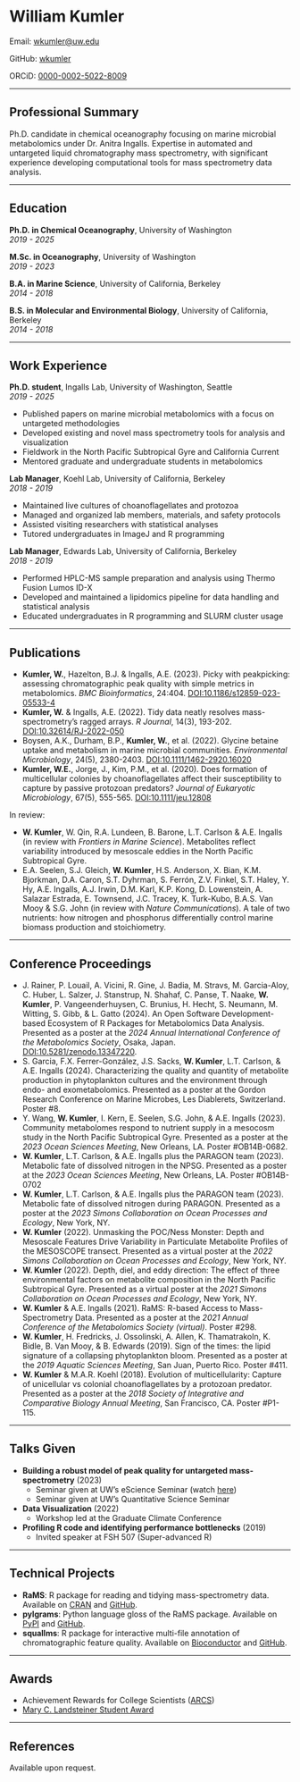 William Kumler
================

Email: <wkumler@uw.edu>

GitHub: [wkumler](https://github.com/wkumler)

ORCiD: [0000-0002-5022-8009](https://orcid.org/0000-0002-5022-8009)

------------------------------------------------------------------------

## Professional Summary

Ph.D. candidate in chemical oceanography focusing on marine microbial
metabolomics under Dr. Anitra Ingalls. Expertise in automated and
untargeted liquid chromatography mass spectrometry, with significant
experience developing computational tools for mass spectrometry data
analysis.

------------------------------------------------------------------------

## Education

**Ph.D. in Chemical Oceanography**, University of Washington  
*2019 - 2025*

**M.Sc. in Oceanography**, University of Washington  
*2019 - 2023*

**B.A. in Marine Science**, University of California, Berkeley  
*2014 - 2018*

**B.S. in Molecular and Environmental Biology**, University of
California, Berkeley  
*2014 - 2018*

------------------------------------------------------------------------

## Work Experience

**Ph.D. student**, Ingalls Lab, University of Washington, Seattle  
*2019 - 2025*

- Published papers on marine microbial metabolomics with a focus on
  untargeted methodologies
- Developed existing and novel mass spectrometry tools for analysis and
  visualization
- Fieldwork in the North Pacific Subtropical Gyre and California Current
- Mentored graduate and undergraduate students in metabolomics

**Lab Manager**, Koehl Lab, University of California, Berkeley  
*2018 - 2019*

- Maintained live cultures of choanoflagellates and protozoa
- Managed and organized lab members, materials, and safety protocols
- Assisted visiting researchers with statistical analyses
- Tutored undergraduates in ImageJ and R programming

**Lab Manager**, Edwards Lab, University of California, Berkeley  
*2018 - 2019*

- Performed HPLC-MS sample preparation and analysis using Thermo Fusion
  Lumos ID-X
- Developed and maintained a lipidomics pipeline for data handling and
  statistical analysis
- Educated undergraduates in R programming and SLURM cluster usage

------------------------------------------------------------------------

## Publications

- **Kumler, W.**, Hazelton, B.J. & Ingalls, A.E. (2023). Picky with
  peakpicking: assessing chromatographic peak quality with simple
  metrics in metabolomics. *BMC Bioinformatics*, 24:404.
  [DOI:10.1186/s12859-023-05533-4](https://doi.org/10.1186/s12859-023-05533-4)
- **Kumler, W.** & Ingalls, A.E. (2022). Tidy data neatly resolves
  mass-spectrometry’s ragged arrays. *R Journal*, 14(3), 193-202.
  [DOI:10.32614/RJ-2022-050](https://doi.org/10.32614/RJ-2022-050)
- Boysen, A.K., Durham, B.P., **Kumler, W.**, et al. (2022). Glycine
  betaine uptake and metabolism in marine microbial communities.
  *Environmental Microbiology*, 24(5), 2380-2403.
  [DOI:10.1111/1462-2920.16020](https://doi.org/10.1111/1462-2920.16020)
- **Kumler, W.E.**, Jorge, J., Kim, P.M., et al. (2020). Does formation
  of multicellular colonies by choanoflagellates affect their
  susceptibility to capture by passive protozoan predators? *Journal of
  Eukaryotic Microbiology*, 67(5), 555-565.
  [DOI:10.1111/jeu.12808](https://doi.org/10.1111/jeu.12808)

In review:

- **W. Kumler**, W. Qin, R.A. Lundeen, B. Barone, L.T. Carlson & A.E.
  Ingalls (in review with *Frontiers in Marine Science*). Metabolites
  reflect variability introduced by mesoscale eddies in the North
  Pacific Subtropical Gyre.
- E.A. Seelen, S.J. Gleich, **W. Kumler**, H.S. Anderson, X. Bian, K.M.
  Bjorkman, D.A. Caron, S.T. Dyhrman, S. Ferrón, Z.V. Finkel, S.T.
  Haley, Y. Hy, A.E. Ingalls, A.J. Irwin, D.M. Karl, K.P. Kong, D.
  Lowenstein, A. Salazar Estrada, E. Townsend, J.C. Tracey, K.
  Turk-Kubo, B.A.S. Van Mooy & S.G. John (in review with *Nature
  Communications*). A tale of two nutrients: how nitrogen and phosphorus
  differentially control marine biomass production and stoichiometry.

------------------------------------------------------------------------

## Conference Proceedings

- J. Rainer, P. Louail, A. Vicini, R. Gine, J. Badia, M. Stravs, M.
  Garcia-Aloy, C. Huber, L. Salzer, J. Stanstrup, N. Shahaf, C.
  Panse, T. Naake, **W. Kumler**, P. Vangeenderhuysen, C. Brunius, H.
  Hecht, S. Neumann, M. Witting, S. Gibb, & L. Gatto (2024). An Open
  Software Development-based Ecosystem of R Packages for Metabolomics
  Data Analysis. Presented as a poster at the *2024 Annual International
  Conference of the Metabolomics Society*, Osaka, Japan.
  <DOI:10.5281/zenodo.13347220>.
- S. Garcia, F.X. Ferrer-González, J.S. Sacks, **W. Kumler**, L.T.
  Carlson, & A.E. Ingalls (2024). Characterizing the quality and
  quantity of metabolite production in phytoplankton cultures and the
  environment through endo- and exometabolomics. Presented as a poster
  at the Gordon Research Conference on Marine Microbes, Les Diablerets,
  Switzerland. Poster \#8.
- Y. Wang, **W. Kumler**, I. Kern, E. Seelen, S.G. John, & A.E. Ingalls
  (2023). Community metabolomes respond to nutrient supply in a mesocosm
  study in the North Pacific Subtropical Gyre. Presented as a poster at
  the *2023 Ocean Sciences Meeting*, New Orleans, LA. Poster
  \#OB14B-0682.
- **W. Kumler**, L.T. Carlson, & A.E. Ingalls plus the PARAGON team
  (2023). Metabolic fate of dissolved nitrogen in the NPSG. Presented as
  a poster at the *2023 Ocean Sciences Meeting*, New Orleans, LA. Poster
  \#OB14B-0702
- **W. Kumler**, L.T. Carlson, & A.E. Ingalls plus the PARAGON team
  (2023). Metabolic fate of dissolved nitrogen during PARAGON. Presented
  as a poster at the *2023 Simons Collaboration on Ocean Processes and
  Ecology*, New York, NY.
- **W. Kumler** (2022). Unmasking the POC/Ness Monster: Depth and
  Mesoscale Features Drive Variability in Particulate Metabolite
  Profiles of the MESOSCOPE transect. Presented as a virtual poster at
  the *2022 Simons Collaboration on Ocean Processes and Ecology*, New
  York, NY.
- **W. Kumler** (2022). Depth, diel, and eddy direction: The effect of
  three environmental factors on metabolite composition in the North
  Pacific Subtropical Gyre. Presented as a virtual poster at the *2021
  Simons Collaboration on Ocean Processes and Ecology*, New York, NY.
- **W. Kumler** & A.E. Ingalls (2021). RaMS: R-based Access to
  Mass-Spectrometry Data. Presented as a poster at the *2021 Annual
  Conference of the Metabolomics Society (virtual)*. Poster \#298.
- **W. Kumler**, H. Fredricks, J. Ossolinski, A. Allen, K.
  Thamatrakoln, K. Bidle, B. Van Mooy, & B. Edwards (2019). Sign of the
  times: the lipid signature of a collapsing phytoplankton bloom.
  Presented as a poster at the *2019 Aquatic Sciences Meeting*, San
  Juan, Puerto Rico. Poster \#411.
- **W. Kumler** & M.A.R. Koehl (2018). Evolution of multicellularity:
  Capture of unicellular vs colonial choanoflagellates by a protozoan
  predator. Presented as a poster at the *2018 Society of Integrative
  and Comparative Biology Annual Meeting*, San Francisco, CA. Poster
  \#P1-115.

------------------------------------------------------------------------

## Talks Given

- **Building a robust model of peak quality for untargeted
  mass-spectrometry** (2023)
  - Seminar given at UW’s eScience Seminar (watch
    [here](https://www.youtube.com/watch?v=fNtp53o1wqQ&ab_channel=UWeScienceInstitute))
  - Seminar given at UW’s Quantitative Science Seminar
- **Data Visualization** (2022)
  - Workshop led at the Graduate Climate Conference
- **Profiling R code and identifying performance bottlenecks** (2019)
  - Invited speaker at FSH 507 (Super-advanced R)

------------------------------------------------------------------------

## Technical Projects

- **RaMS**: R package for reading and tidying mass-spectrometry data.
  Available on [CRAN](https://cran.r-project.org/package=RaMS) and
  [GitHub](https://github.com/wkumler/RaMS).
- **pylgrams**: Python language gloss of the RaMS package. Available on
  [PyPI](https://pypi.org/project/pylgrams/) and
  [GitHub](https://github.com/wkumler/pylgrams).
- **squallms**: R package for interactive multi-file annotation of
  chromatographic feature quality. Available on
  [Bioconductor](https://bioconductor.org/packages/devel/bioc/html/squallms.html)
  and [GitHub](https://github.com/wkumler/squallms).

------------------------------------------------------------------------

## Awards

- Achievement Rewards for College Scientists
  ([ARCS](https://www.arcsfoundation.org/))
- [Mary C. Landsteiner Student
  Award](https://www.ocean.washington.edu/story/Mary_LandsteinerScholar)

------------------------------------------------------------------------

## References

Available upon request.

